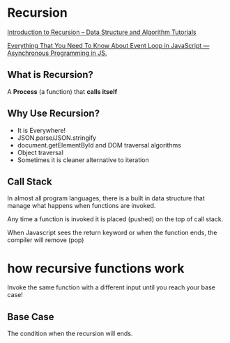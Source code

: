 # Recursion
 
[Introduction to Recursion – Data Structure and Algorithm Tutorials](https://www.geeksforgeeks.org/introduction-to-recursion-data-structure-and-algorithm-tutorials/)

[Everything That You Need To Know About Event Loop in JavaScript — Asynchronous Programming in JS.](https://medium.com/@aditya.shukla278/everything-you-need-to-know-about-event-loop-in-javascript-1f14f94e5ab6)


## What is Recursion?

A <strong>Process</strong> (a function) that <strong>calls itself</strong>

## Why Use Recursion?
<ul>
    <li>It is Everywhere!</li>
    <li>JSON.parse/JSON.stringify</li>
    <li>document.getElementById and DOM traversal algorithms</li>
    <li>Object traversal</li>
    <li>Sometimes it is cleaner alternative to iteration</li>
</ul>

## Call Stack

In almost all program languages, there is a built in data structure that manage what happens when functions are invoked.

Any time a function is invoked it is placed (pushed) on the top of call stack.

When Javascript sees the return keyword or when the function ends, the compiler will remove (pop)


# how recursive functions work

Invoke the same function with a different input until you reach your base case!

## Base Case

The condition when the recursion will ends.




